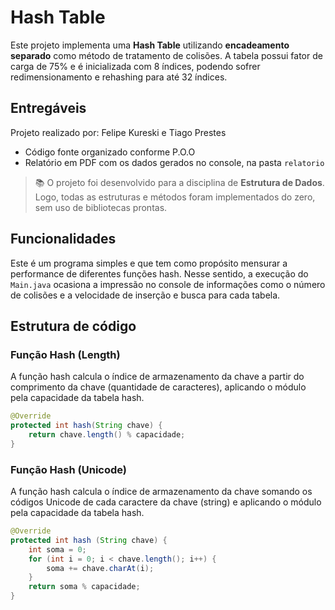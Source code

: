 # Hash Table

Este projeto implementa uma **Hash Table** utilizando **encadeamento separado** como método de tratamento de colisões. A tabela possui fator de carga de 75% e é inicializada com 8 índices, podendo sofrer redimensionamento e rehashing para até 32 índices.

## Entregáveis
Projeto realizado por: Felipe Kureski e Tiago Prestes
- Código fonte organizado conforme P.O.O
- Relatório em PDF com os dados gerados no console, na pasta `relatorio`

> 📚 O projeto foi desenvolvido para a disciplina de **Estrutura de Dados**. Logo, todas as estruturas e métodos foram implementados do zero, sem uso de bibliotecas prontas.

## Funcionalidades

Este é um programa simples e que tem como propósito mensurar a performance de diferentes funções hash. Nesse sentido, a execução do `Main.java` ocasiona a impressão no console de informações como o número de colisões e a velocidade de inserção e busca para cada tabela.

## Estrutura de código

### Função Hash (Length)
A função hash calcula o índice de armazenamento da chave a partir do comprimento da chave (quantidade de caracteres), aplicando o módulo pela capacidade da tabela hash.

```java
@Override
protected int hash(String chave) {
    return chave.length() % capacidade;
}
```

### Função Hash (Unicode)
A função hash calcula o índice de armazenamento da chave somando os códigos Unicode de cada caractere da chave (string) e aplicando o módulo pela capacidade da tabela hash.

```java
@Override
protected int hash (String chave) {
    int soma = 0;
    for (int i = 0; i < chave.length(); i++) {
        soma += chave.charAt(i);
    }
    return soma % capacidade;
}
```
